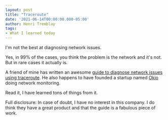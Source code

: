 ```yaml
---
layout: post 
title: "Traceroute"
date: '2021-06-14T00:00:00.000-05:00' 
author: Henri Tremblay 
tags:
- What I learned today
---
```


I'm not the best at diagnosing network issues.

Yes, in 99% of the cases, you think the problem is the network and it's not.
But in rare cases it actually is.

A friend of mine has written an awesome [guide to diagnose network issues using traceroute](https://obkio.com/documents/complete-guide-to-traceroutes/).
He also happens to have founded a startup named [Okio](https://obkio.com/) doing network monitoring.

Read it, I have learned tons of things from it.

Full disclosure: In case of doubt, I have no interest in this company. 
I do think they have a great product and that the guide is a fabulous piece of work.
